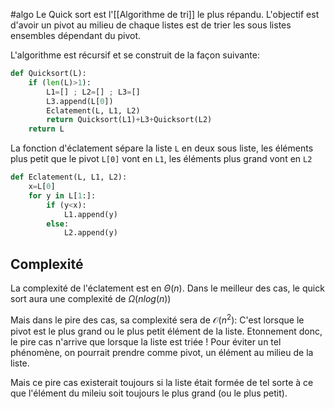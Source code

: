 #algo
Le Quick sort est l'[[Algorithme de tri]] le plus répandu.
L'objectif est d'avoir un pivot au milieu de chaque listes est de trier les sous listes ensembles dépendant du pivot.

L'algorithme est récursif et se construit de la façon suivante:
```python 
def Quicksort(L):
	if (len(L)>1):
		L1=[] ; L2=[] ; L3=[]
		L3.append(L[0])
		Eclatement(L, L1, L2)
		return Quicksort(L1)+L3+Quicksort(L2)
	return L
```

La fonction d'éclatement sépare la liste `L` en deux sous liste, les éléments plus petit que le pivot `L[0]` vont en `L1`, les éléments plus grand vont en `L2`
```python
def Eclatement(L, L1, L2):
	x=L[0]
	for y in L[1:]:
		if (y<x):
			L1.append(y)
		else:
			L2.append(y)
```

## Complexité

La complexité de l'éclatement est en $\Theta(n)$.
Dans le meilleur des cas, le quick sort aura une complexité de $\Omega(nlog(n))$

Mais dans le pire des cas, sa complexité sera de $\mathcal O(n^2)$: C'est lorsque le pivot est le plus grand ou le plus petit élément de la liste. Etonnement donc, le pire cas n'arrive que lorsque la liste est triée !
Pour éviter un tel phénomène, on pourrait prendre comme pivot, un élément au milieu de la liste.

Mais ce pire cas existerait toujours si la liste était formée de tel sorte à ce que l'élément du mileiu soit toujours le plus grand (ou le plus petit).